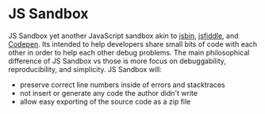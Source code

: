 # JS Sandbox

JS Sandbox yet another JavaScript sandbox akin to [jsbin](http://jsbin.com/), [jsfiddle](https://jsfiddle.net/), and [Codepen](http://codepen.io/). Its intended to help developers share small bits of code with each other in order to help each other debug problems. The main philosophical difference of JS Sandbox vs those is more focus on debuggability, reproducibility, and simplicity. JS Sandbox will:

* preserve correct line numbers inside of errors and stacktraces
* not insert or generate any code the author didn't write
* allow easy exporting of the source code as a zip file